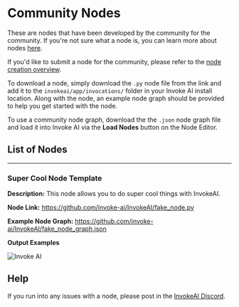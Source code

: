 # Community Nodes

These are nodes that have been developed by the community for the community. If you're not sure what a node is, you can learn more about nodes [here](overview.md).

If you'd like to submit a node for the community, please refer to the [node creation overview](overview.md).

To download a node, simply download the `.py` node file from the link and add it to the `invokeai/app/invocations/` folder in your Invoke AI install location. Along with the node, an example node graph should be provided to help you get started with the node. 

To use a community node graph, download the the `.json` node graph file and load it into Invoke AI via the **Load Nodes** button on the Node Editor. 

## List of Nodes

--------------------------------
### Super Cool Node Template

**Description:** This node allows you to do super cool things with InvokeAI.

**Node Link:** https://github.com/invoke-ai/InvokeAI/fake_node.py

**Example Node Graph:**  https://github.com/invoke-ai/InvokeAI/fake_node_graph.json

**Output Examples** 

![Invoke AI](https://invoke-ai.github.io/InvokeAI/assets/invoke_ai_banner.png)


## Help
If you run into any issues with a node, please post in the [InvokeAI Discord](https://discord.gg/ZmtBAhwWhy). 